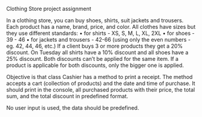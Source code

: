 Clothing Store project assignment

In a clothing store, you can buy shoes, shirts, suit jackets and trousers.
Each product has a name, brand, price, and color.
All clothes have sizes but they use different standards:
• for shirts - XS, S, M, L, XL, 2XL
• for shoes - 39 - 46
• for jackets and trousers - 42-66 (using only the even numbers - eg. 42, 44, 46, etc.)
If a client buys 3 or more products they get a 20% discount. On Tuesday all shirts have a 10% discount and all
shoes have a 25% discount. Both discounts can’t be applied for the same item. If a product is applicable for both
discounts, only the bigger one is applied.

Objective is that class Cashier has a method to print a receipt. The method accepts a cart (collection of products)
and the date and time of purchase. It should print in the console, all purchased products with their price, the total
sum, and the total discount in predefined format.

No user input is used, the data should be predefined.
